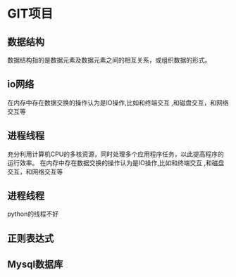 # GIT项目
## 数据结构
   数据结构指的是数据元素及数据元素之间的相互关系，或组织数据的形式。
## io网络
   在内存中存在数据交换的操作认为是IO操作,比如和终端交互 ,和磁盘交互，和网络交互等
## 进程线程
   充分利用计算机CPU的多核资源，同时处理多个应用程序任务，以此提高程序的运行效率。 
   在内存中存在数据交换的操作认为是IO操作,比如和终端交互 ,和磁盘交互，和网络交互等
## 进程线程
   python的线程不好
## 正则表达式
## Mysql数据库


